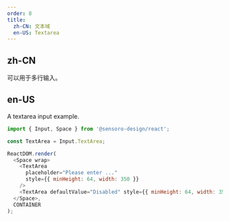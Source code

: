 ```yaml
---
order: 8
title:
  zh-CN: 文本域
  en-US: Textarea
---
```


## zh-CN

可以用于多行输入。

## en-US

A textarea input example.

```js
import { Input, Space } from '@sensoro-design/react';

const TextArea = Input.TextArea;

ReactDOM.render(
  <Space wrap>
    <TextArea
      placeholder="Please enter ..."
      style={{ minHeight: 64, width: 350 }}
    />
    <TextArea defaultValue="Disabled" style={{ minHeight: 64, width: 350 }} disabled />
  </Space>,
  CONTAINER
);
```
